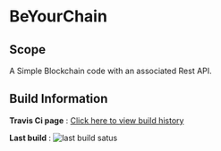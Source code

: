 # BeYourChain
## Scope
A Simple Blockchain code with an associated Rest API.

## Build Information
**Travis Ci page** : [Click here to view build history](https://travis-ci.org/gvincenzi/byochain)

**Last build** : <img src="https://travis-ci.org/gvincenzi/byochain.svg?branch=master" alt="last build satus">
